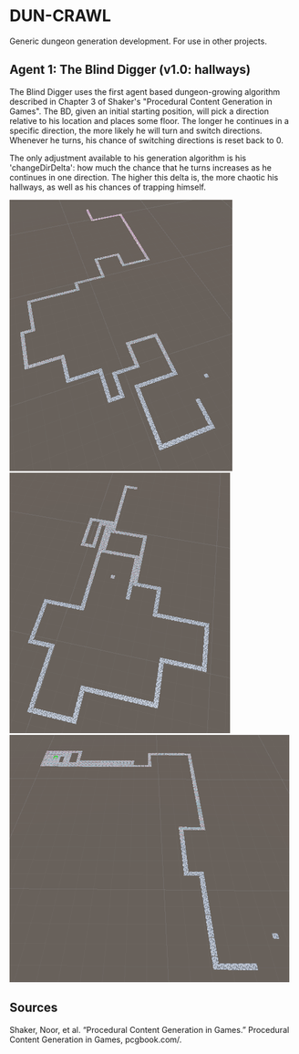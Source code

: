 # DUN-CRAWL
Generic dungeon generation development. For use in other projects.

## Agent 1: The Blind Digger (v1.0: hallways)
The Blind Digger uses the first agent based dungeon-growing algorithm described in Chapter 3 of Shaker's "Procedural Content Generation in Games". The BD, given an initial starting position, will pick a direction relative to his location and places some floor. The longer he continues in a specific direction, the more likely he will turn and switch directions. Whenever he turns, his chance of switching directions is reset back to 0.

The only adjustment available to his generation algorithm is his 'changeDirDelta': how much the chance that he turns increases as he continues in one direction. The higher this delta is, the more chaotic his hallways, as well as his chances of trapping himself.

![blind digger 6](https://raw.githubusercontent.com/dominguerilla/DUN-CRAWL/develop/Images/Delta2.5/6.PNG)
![blind digger 2](https://raw.githubusercontent.com/dominguerilla/DUN-CRAWL/develop/Images/Delta2.5/2.PNG)
![blind digger 1](https://raw.githubusercontent.com/dominguerilla/DUN-CRAWL/develop/Images/Delta2.5/1.PNG)

## Sources
Shaker, Noor, et al. “Procedural Content Generation in Games.” Procedural Content Generation in Games, pcgbook.com/.

